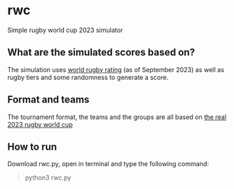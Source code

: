 # rwc
Simple rugby world cup 2023 simulator

## What are the simulated scores based on?
The simulation uses [world rugby rating](https://www.world.rugby/tournaments/rankings/mru) (as of September 2023) as well as rugby tiers and some randomness to generate a score.

## Format and teams
The tournament format, the teams and the groups are all based on [the real 2023 rugby world cup](https://en.wikipedia.org/wiki/2023_Rugby_World_Cup#Pool_stage)

## How to run
Download rwc.py, open in terminal and type the following command:
>python3 rwc.py

